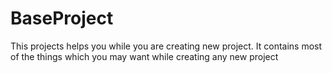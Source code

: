 # BaseProject

This projects helps you while you are creating new project. It contains most of the things which you may want while creating any new project
